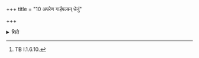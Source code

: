 +++
title = "10 अपरेण गार्हपत्यन् धेनुं"

+++

<details><summary>थिते</summary>

10. a milch-cow[^3] to the Hotr̥ (situated in west of the Gārhapatya(-fire).  

[^3]: TB I.1.6.10.
</details>

